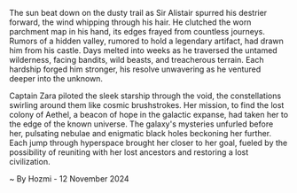 
The sun beat down on the dusty trail as Sir Alistair spurred his destrier forward, the wind whipping through his hair. He clutched the worn parchment map in his hand, its edges frayed from countless journeys. Rumors of a hidden valley, rumored to hold a legendary artifact, had drawn him from his castle. Days melted into weeks as he traversed the untamed wilderness, facing bandits, wild beasts, and treacherous terrain. Each hardship forged him stronger, his resolve unwavering as he ventured deeper into the unknown.

Captain Zara piloted the sleek starship through the void, the constellations swirling around them like cosmic brushstrokes. Her mission, to find the lost colony of Aethel, a beacon of hope in the galactic expanse, had taken her to the edge of the known universe. The galaxy's mysteries unfurled before her, pulsating nebulae and enigmatic black holes beckoning her further. Each jump through hyperspace brought her closer to her goal, fueled by the possibility of reuniting with her lost ancestors and restoring a lost civilization. 

~ By Hozmi - 12 November 2024
